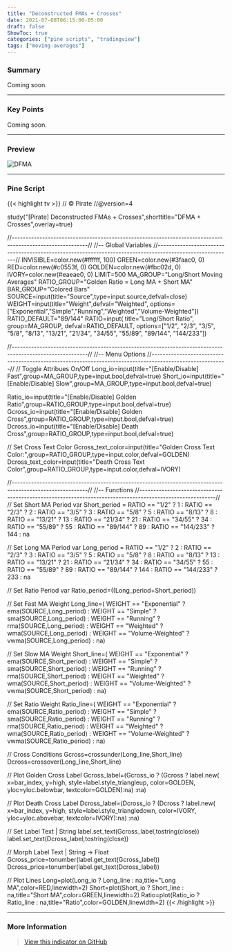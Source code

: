 ```yaml
---
title: "Deconstructed FMAs + Crosses"
date: 2021-07-08T06:15:00-05:00
draft: false
ShowToc: true
categories: ["pine scripts", "tradingview"]
tags: ["moving-averages"]
---
```


### Summary
Coming soon.

---

### Key Points
Coming soon.

---

### Preview
![DFMA](/pine/dfma/dfma.png#center)

---

### Pine Script
{{< highlight tv >}}
// © Pirate
//@version=4

study("[Pirate] Deconstructed FMAs + Crosses",shorttitle="DFMA + Crosses",overlay=true)

//---------------------------------------------------------------------------------------------------------//
//-- Global Variables
//---------------------------------------------------------------------------------------------------------//
INVISIBLE=color.new(#ffffff, 100)
GREEN=color.new(#3faac0, 0)
RED=color.new(#c0553f, 0)
GOLDEN=color.new(#fbc02d, 0)
IVORY=color.new(#eaeae0, 0)
LIMIT=500
MA_GROUP="Long/Short Moving Averages"
RATIO_GROUP="Golden Ratio = Long MA + Short MA"
BAR_GROUP="Colored Bars"
SOURCE=input(title="Source",type=input.source,defval=close)
WEIGHT=input(title="Weight",defval="Weighted",
     options=["Exponential","Simple","Running","Weighted","Volume-Weighted"])
RATIO_DEFAULT="89/144"
RATIO=input(
     title="Long/Short Ratio",
     group=MA_GROUP,
     defval=RATIO_DEFAULT, 
     options=["1/2", "2/3", "3/5", "5/8", "8/13", "13/21", "21/34", "34/55", "55/89", "89/144", "144/233"])

//---------------------------------------------------------------------------------------------------------//
//-- Menu Options
//---------------------------------------------------------------------------------------------------------//
// Toggle Attribues On/Off
Long_io=input(title="[Enable/Disable] Fast",group=MA_GROUP,type=input.bool,defval=true)
Short_io=input(title="[Enable/Disable] Slow",group=MA_GROUP,type=input.bool,defval=true)

Ratio_io=input(title="[Enable/Disable] Golden Ratio",group=RATIO_GROUP,type=input.bool,defval=true)
Gcross_io=input(title="[Enable/Disable] Golden Cross",group=RATIO_GROUP,type=input.bool,defval=true)
Dcross_io=input(title="[Enable/Disable] Death Cross",group=RATIO_GROUP,type=input.bool,defval=true)

// Set Cross Text Color
Gcross_text_color=input(title="Golden Cross Text Color:",group=RATIO_GROUP,type=input.color,defval=GOLDEN)
Dcross_text_color=input(title="Death Cross Text Color",group=RATIO_GROUP,type=input.color,defval=IVORY)

//---------------------------------------------------------------------------------------------------------//
//-- Functions
//---------------------------------------------------------------------------------------------------------//
// Set Short MA Period
var Short_period = 
     RATIO == "1/2" ? 1 :
     RATIO == "2/3" ? 2 :
     RATIO == "3/5" ? 3 :
     RATIO == "5/8" ? 5 :
     RATIO == "8/13" ? 8 :
     RATIO == "13/21" ? 13 :
     RATIO == "21/34" ? 21 :
     RATIO == "34/55" ? 34 :
     RATIO == "55/89" ? 55 :
     RATIO == "89/144" ? 89 :
     RATIO == "144/233" ? 144 :
     na
    
// Set Long MA Period
var Long_period = 
     RATIO == "1/2" ? 2 :
     RATIO == "2/3" ? 3 :
     RATIO == "3/5" ? 5 :
     RATIO == "5/8" ? 8 :
     RATIO == "8/13" ? 13 :
     RATIO == "13/21" ? 21 :
     RATIO == "21/34" ? 34 :
     RATIO == "34/55" ? 55 :
     RATIO == "55/89" ? 89 :
     RATIO == "89/144" ? 144 :
     RATIO == "144/233" ? 233 :
     na

// Set Ratio Period
var Ratio_period=((Long_period+Short_period))

// Set Fast MA Weight
Long_line=(
     WEIGHT == "Exponential" ? ema(SOURCE,Long_period) :
     WEIGHT == "Simple" ? sma(SOURCE,Long_period) :
     WEIGHT == "Running" ? rma(SOURCE,Long_period) :
     WEIGHT == "Weighted" ? wma(SOURCE,Long_period) :
     WEIGHT == "Volume-Weighted" ? vwma(SOURCE,Long_period) :
     na)

// Set Slow MA Weight
Short_line=(
     WEIGHT == "Exponential" ? ema(SOURCE,Short_period) :
     WEIGHT == "Simple" ? sma(SOURCE,Short_period) :
     WEIGHT == "Running" ? rma(SOURCE,Short_period) :
     WEIGHT == "Weighted" ? wma(SOURCE,Short_period) :
     WEIGHT == "Volume-Weighted" ? vwma(SOURCE,Short_period) :
     na)

// Set Ratio Weight
Ratio_line=(
     WEIGHT == "Exponential" ? ema(SOURCE,Ratio_period) :
     WEIGHT == "Simple" ? sma(SOURCE,Ratio_period) :
     WEIGHT == "Running" ? rma(SOURCE,Ratio_period) :
     WEIGHT == "Weighted" ? wma(SOURCE,Ratio_period) :
     WEIGHT == "Volume-Weighted" ? vwma(SOURCE,Ratio_period) :
     na)

// Cross Conditions
Gcross=crossunder(Long_line,Short_line)
Dcross=crossover(Long_line,Short_line)

// Plot Golden Cross Label
Gcross_label=(Gcross_io ? (Gcross ? label.new(
     x=bar_index,
     y=high,
     style=label.style_triangleup,
     color=GOLDEN,
     yloc=yloc.belowbar,
     textcolor=GOLDEN):na) :na)

// Plot Death Cross Label
Dcross_label=(Dcross_io ? (Dcross ? label.new(
     x=bar_index,
     y=high,
     style=label.style_triangledown,
     color=IVORY,
     yloc=yloc.abovebar,
     textcolor=IVORY):na) :na)

// Set Label Text | String
label.set_text(Gcross_label,tostring(close))
label.set_text(Dcross_label,tostring(close))

// Morph Label Text | String -> Float
Gcross_price=tonumber(label.get_text(Gcross_label))
Dcross_price=tonumber(label.get_text(Dcross_label))

// Plot Lines
Long=plot(Long_io ? Long_line : na,title="Long MA",color=RED,linewidth=2)
Short=plot(Short_io ? Short_line : na,title="Short MA",color=GREEN,linewidth=2)
Ratio=plot(Ratio_io ? Ratio_line : na,title="Ratio",color=GOLDEN,linewidth=2)
{{< /highlight >}}

---

### More Information
> [View this indicator on GitHub](https://github.com/PirateCrypto/TradingView/blob/main/Indicators/%5BPirate%5D%20Deconstructed%20FMAs%20%2B%20Crosses.pine)